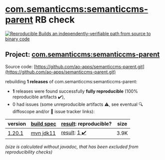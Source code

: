 [com.semanticcms:semanticcms-parent](https://central.sonatype.com/artifact/com.semanticcms/semanticcms-parent/versions) RB check
=======

[![Reproducible Builds](https://reproducible-builds.org/images/logos/rb.svg) an independently-verifiable path from source to binary code](https://reproducible-builds.org/)

## Project: [com.semanticcms:semanticcms-parent](https://central.sonatype.com/artifact/com.semanticcms/semanticcms-parent/versions)

Source code: [https://github.com/ao-apps/semanticcms-parent.git](https://github.com/ao-apps/semanticcms-parent.git)

rebuilding **1 releases** of com.semanticcms:semanticcms-parent:
- **1** releases were found successfully **fully reproducible** (100% reproducible artifacts :heavy_check_mark:),
- 0 had issues (some unreproducible artifacts :warning:, see eventual :mag: diffoscope and/or :memo: issue tracker links):

| version | [build spec](/BUILDSPEC.md) | [result](https://reproducible-builds.org/docs/jvm/): reproducible? | size |
| -- | --------- | ------ | -- |
| [1.20.1](https://central.sonatype.com/artifact/com.semanticcms/semanticcms-parent/1.20.1/pom) | [mvn jdk11](semanticcms-parent-1.20.1.buildspec) | [result](semanticcms-parent-1.20.1.buildinfo): [1 :heavy_check_mark: ](semanticcms-parent-1.20.1.buildcompare) | 3.9K |

<i>(size is calculated without javadoc, that has been excluded from reproducibility checks)</i>
